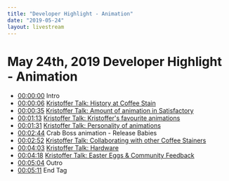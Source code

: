 ```yaml
---
title: "Developer Highlight - Animation"
date: "2019-05-24"
layout: livestream
---
```

# May 24th, 2019 Developer Highlight - Animation
* [00:00:00](https://youtu.be/fI7gnbG4Omk?t=0) Intro
* [00:00:06](https://youtu.be/fI7gnbG4Omk?t=6) [Kristoffer Talk: History at Coffee Stain](./transcriptions/yt-fI7gnbG4Omk,6.28,35.md)
* [00:00:35](https://youtu.be/fI7gnbG4Omk?t=35) [Kristoffer Talk: Amount of animation in Satisfactory](./transcriptions/yt-fI7gnbG4Omk,35,73.6.md)
* [00:01:13](https://youtu.be/fI7gnbG4Omk?t=73) [Kristoffer Talk: Kristoffer's favourite animations](./transcriptions/yt-fI7gnbG4Omk,73.6,91.66.md)
* [00:01:31](https://youtu.be/fI7gnbG4Omk?t=91) [Kristoffer Talk: Personality of animations](./transcriptions/yt-fI7gnbG4Omk,91.66,172.62.md)
* [00:02:44](https://youtu.be/fI7gnbG4Omk?t=164) Crab Boss animation - Release Babies
* [00:02:52](https://youtu.be/fI7gnbG4Omk?t=172) [Kristoffer Talk: Collaborating with other Coffee Stainers](./transcriptions/yt-fI7gnbG4Omk,172.62,243.56.md)
* [00:04:03](https://youtu.be/fI7gnbG4Omk?t=243) [Kristoffer Talk: Hardware](./transcriptions/yt-fI7gnbG4Omk,243.56,258.52.md)
* [00:04:18](https://youtu.be/fI7gnbG4Omk?t=258) [Kristoffer Talk: Easter Eggs & Community Feedback](./transcriptions/yt-fI7gnbG4Omk,258.52,304.52.md)
* [00:05:04](https://youtu.be/fI7gnbG4Omk?t=304) Outro
* [00:05:11](https://youtu.be/fI7gnbG4Omk?t=311) End Tag
